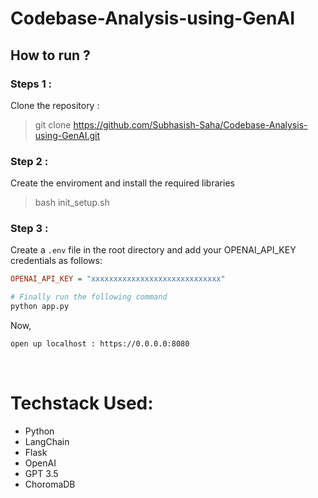 # Codebase-Analysis-using-GenAI

## How to run ?
### Steps 1 :

Clone the repository :
> git clone https://github.com/Subhasish-Saha/Codebase-Analysis-using-GenAI.git

### Step 2 :

Create the enviroment and install the required libraries
> bash init_setup.sh

### Step 3 :
 Create a `.env` file in the root directory and add your OPENAI_API_KEY credentials as follows:

```ini
OPENAI_API_KEY = "xxxxxxxxxxxxxxxxxxxxxxxxxxxxx"
```
```bash
# Finally run the following command
python app.py
```

Now,
```bash
open up localhost : https://0.0.0.0:8080
```
<br>

# Techstack Used:

- Python
- LangChain
- Flask
- OpenAI
- GPT 3.5
- ChoromaDB
